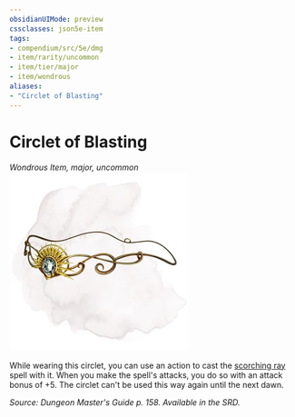 ```yaml
---
obsidianUIMode: preview
cssclasses: json5e-item
tags:
- compendium/src/5e/dmg
- item/rarity/uncommon
- item/tier/major
- item/wondrous
aliases: 
- "Circlet of Blasting"
---
```

# Circlet of Blasting
*Wondrous Item, major, uncommon*  
![](https://raw.githubusercontent.com/5etools-mirror-2/5etools-img/main/items/DMG/Circlet%20of%20Blasting.webp#right)  


While wearing this circlet, you can use an action to cast the [scorching ray](/3-Mechanics/CLI/spells/scorching-ray.md) spell with it. When you make the spell's attacks, you do so with an attack bonus of +5. The circlet can't be used this way again until the next dawn.

*Source: Dungeon Master's Guide p. 158. Available in the SRD.*